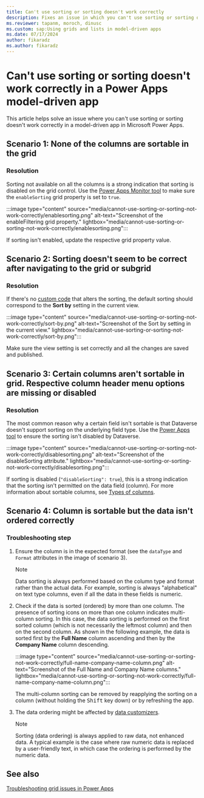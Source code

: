 ```yaml
---
title: Can't use sorting or sorting doesn't work correctly
description: Fixes an issue in which you can't use sorting or sorting doesn't work correctly in a Power Apps model-driven app.
ms.reviewer: tapanm, moroch, dinusc
ms.custom: sap:Using grids and lists in model-driven apps
ms.date: 07/17/2024
author: fikaradz
ms.author: fikaradz
---
```

# Can't use sorting or sorting doesn't work correctly in a Power Apps model-driven app

This article helps solve an issue where you can't use sorting or sorting doesn't work correctly in a model-driven app in Microsoft Power Apps.

## Scenario 1: None of the columns are sortable in the grid

### Resolution

Sorting not available on all the columns is a strong indication that sorting is disabled on the grid control. Use the [Power Apps Monitor tool](/power-apps/maker/monitor-overview) to make sure the `enableSorting` grid property is set to `true`.

:::image type="content" source="media/cannot-use-sorting-or-sorting-not-work-correctly/enablesorting.png" alt-text="Screenshot of the enableFiltering grid property." lightbox="media/cannot-use-sorting-or-sorting-not-work-correctly/enablesorting.png":::

If sorting isn't enabled, update the respective grid property value.

## Scenario 2: Sorting doesn't seem to be correct after navigating to the grid or subgrid

### Resolution

If there's no [custom code](grid-issues.md#steps-to-perform-before-starting-troubleshooting) that alters the sorting, the default sorting should correspond to the **Sort by** setting in the current view.

:::image type="content" source="media/cannot-use-sorting-or-sorting-not-work-correctly/sort-by.png" alt-text="Screenshot of the Sort by setting in the current view." lightbox="media/cannot-use-sorting-or-sorting-not-work-correctly/sort-by.png":::

Make sure the view setting is set correctly and all the changes are saved and published.

## Scenario 3: Certain columns aren't sortable in grid. Respective column header menu options are missing or disabled

### Resolution

The most common reason why a certain field isn't sortable is that Dataverse doesn't support sorting on the underlying field type. Use the [Power Apps  tool](/power-apps/maker/monitor-overview) to ensure the sorting isn't disabled by Dataverse.

:::image type="content" source="media/cannot-use-sorting-or-sorting-not-work-correctly/disablesorting.png" alt-text="Screenshot of the disableSorting attribute." lightbox="media/cannot-use-sorting-or-sorting-not-work-correctly/disablesorting.png":::

If sorting is disabled (`"disableSorting": true`), this is a strong indication that the sorting isn't permitted on the data field (column). For more information about sortable columns, see [Types of columns](/power-apps/maker/data-platform/types-of-fields).

## Scenario 4: Column is sortable but the data isn't ordered correctly

### Troubleshooting step

1. Ensure the column is in the expected format (see the `dataType` and `Format` attributes in the image of scenario 3).

   > [!NOTE]
   > Data sorting is always performed based on the column type and format rather than the actual data. For example, sorting is always "alphabetical" on text type columns, even if all the data in these fields is numeric.

2. Check if the data is sorted (ordered) by more than one column. The presence of sorting icons on more than one column indicates multi-column sorting. In this case, the data sorting is performed on the first sorted column (which is not necessarily the leftmost column) and then on the second column. As shown in the following example, the data is sorted first by the **Full Name** column ascending and then by the **Company Name** column descending.

   :::image type="content" source="media/cannot-use-sorting-or-sorting-not-work-correctly/full-name-company-name-column.png" alt-text="Screenshot of the Full Name and Company Name columns." lightbox="media/cannot-use-sorting-or-sorting-not-work-correctly/full-name-company-name-column.png":::

   The multi-column sorting can be removed by reapplying the sorting on a column (without holding the <kbd>Shift</kbd> key down) or by refreshing the app.

3. The data ordering might be affected by [data customizers](/power-apps/developer/component-framework/customize-editable-grid-control).

   > [!NOTE]
   > Sorting (data ordering) is always applied to raw data, not enhanced data. A typical example is the case where raw numeric data is replaced by a user-friendly text, in which case the ordering is performed by the numeric data.

## See also

[Troubleshooting grid issues in Power Apps](grid-issues.md)
